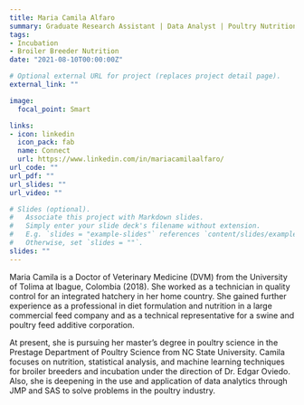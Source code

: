 ```yaml
---
title: Maria Camila Alfaro
summary: Graduate Research Assistant | Data Analyst | Poultry Nutritionist
tags:
- Incubation
- Broiler Breeder Nutrition
date: "2021-08-10T00:00:00Z"

# Optional external URL for project (replaces project detail page).
external_link: ""

image:
  focal_point: Smart

links:
- icon: linkedin
  icon_pack: fab
  name: Connect
  url: https://www.linkedin.com/in/mariacamilaalfaro/
url_code: ""
url_pdf: ""
url_slides: ""
url_video: ""

# Slides (optional).
#   Associate this project with Markdown slides.
#   Simply enter your slide deck's filename without extension.
#   E.g. `slides = "example-slides"` references `content/slides/example-slides.md`.
#   Otherwise, set `slides = ""`.
slides: ""
---
```


Maria Camila is a Doctor of Veterinary Medicine (DVM) from the University of Tolima at Ibague, Colombia (2018).  She worked as a technician in quality control for an integrated hatchery in her home country. She gained further experience as a professional in diet formulation and nutrition in a large commercial feed company and as a technical representative for a swine and poultry feed additive corporation.

At present, she is pursuing her master’s degree in poultry science in the Prestage Department of Poultry Science from NC State University. Camila focuses on nutrition,  statistical analysis, and machine learning techniques for broiler breeders and incubation under the direction of Dr. Edgar Oviedo. Also, she is deepening in the use and application of data analytics through JMP and SAS to solve problems in the poultry industry.
